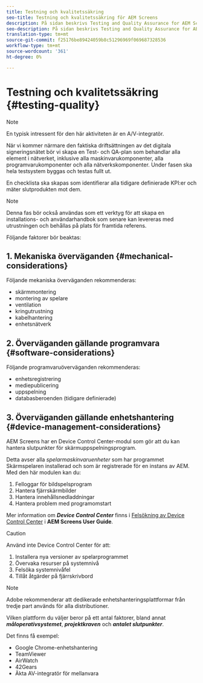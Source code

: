 ```yaml
---
title: Testning och kvalitetssäkring
seo-title: Testning och kvalitetssäkring för AEM Screens
description: På sidan beskrivs Testing and Quality Assurance for AEM Screens Best Practices Guide
seo-description: På sidan beskrivs Testing and Quality Assurance for AEM Screens Best Practices Guide
translation-type: tm+mt
source-git-commit: f25176be89424059b8c51296969f069687328536
workflow-type: tm+mt
source-wordcount: '361'
ht-degree: 0%

---
```



# Testning och kvalitetssäkring {#testing-quality}

>[!NOTE]
>
>En typisk intressent för den här aktiviteten är en A/V-integratör.

När vi kommer närmare den faktiska driftsättningen av det digitala signeringsnätet bör vi skapa en Test- och QA-plan som behandlar alla element i nätverket, inklusive alla maskinvarukomponenter, alla programvarukomponenter och alla nätverkskomponenter.
Under fasen ska hela testsystem byggas och testas fullt ut.

En checklista ska skapas som identifierar alla tidigare definierade KPI:er och mäter slutprodukten mot dem.

>[!NOTE]
>
>Denna fas bör också användas som ett verktyg för att skapa en installations- och användarhandbok som senare kan levereras med utrustningen och behållas på plats för framtida referens.

Följande faktorer bör beaktas:

## 1. Mekaniska överväganden {#mechanical-considerations}

Följande mekaniska överväganden rekommenderas:

* skärmmontering
* montering av spelare
* ventilation
* kringutrustning
* kabelhantering
* enhetsnätverk

## 2. Överväganden gällande programvara {#software-considerations}

Följande programvaruöverväganden rekommenderas:

* enhetsregistrering
* mediepublicering
* uppspelning
* databasberoenden (tidigare definierade)


## 3. Överväganden gällande enhetshantering {#device-management-considerations}


AEM Screens har en Device Control Center-modul som gör att du kan hantera slutpunkter för skärmuppspelningsprogram.

Detta avser alla *spelarmaskinvaruenheter* som har programmet Skärmspelaren installerad och som är registrerade för en instans av AEM.
Med den här modulen kan du:

1. Felloggar för bildspelsprogram
1. Hantera fjärrskärmbilder
1. Hantera innehållsnedladdningar
1. Hantera problem med programomstart

Mer information om ***Device Control Center*** finns i [Felsökning av Device Control Center](https://helpx.adobe.com/experience-manager/6-5/screens/using/monitoring-screens.html) i **AEM Screens User Guide**.

>[!CAUTION]
>
> Använd inte Device Control Center för att:
>
> 1. Installera nya versioner av spelarprogrammet
> 1. Övervaka resurser på systemnivå
> 1. Felsöka systemnivåfel
> 1. Tillåt åtgärder på fjärrskrivbord



>[!NOTE]
>
> Adobe rekommenderar att dedikerade enhetshanteringsplattformar från tredje part används för alla distributioner.

Vilken plattform du väljer beror på ett antal faktorer, bland annat ***måloperativsystemet***, ***projektkraven*** och ***antalet slutpunkter***.

Det finns få exempel:

* Google Chrome-enhetshantering
* TeamViewer
* AirWatch
* 42Gears
* Äkta AV-integratör för mellanvara
